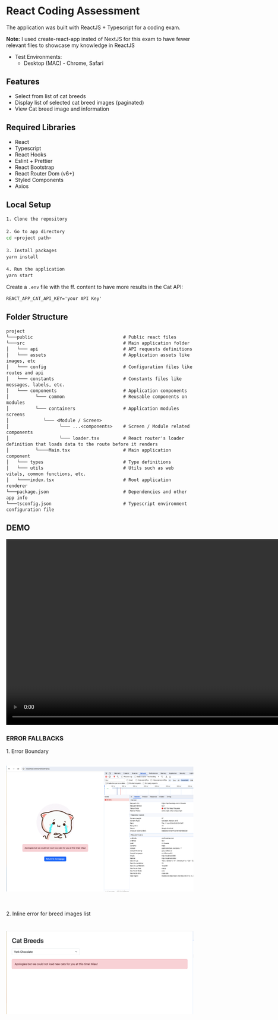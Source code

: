# React Coding Assessment

The application was built with ReactJS + Typescript for a coding exam.

**Note:** I used create-react-app insted of NextJS for this exam to have fewer relevant files to showcase my knowledge in ReactJS

- Test Environments:
    - Desktop (MAC) - Chrome, Safari

## Features
  - Select from list of cat breeds
  - Display list of selected cat breed images (paginated)
  - View Cat breed image and information

## Required Libraries
  - React
  - Typescript
  - React Hooks
  - Eslint + Prettier
  - React Bootstrap
  - React Router Dom (v6+)
  - Styled Components
  - Axios
  
## Local Setup
```bash
1. Clone the repository

2. Go to app directory
cd <project path>

3. Install packages
yarn install

4. Run the application
yarn start
```

Create a `.env` file with the ff. content to have more results in the Cat API:
```
REACT_APP_CAT_API_KEY='your API Key'
```

## Folder Structure
```
project
└───public                                  # Public react files
└───src                                     # Main application folder
│   └─── api                                # API requests definitions
│   └─── assets                             # Application assets like images, etc
│   └─── config                             # Configuration files like routes and api
│   └─── constants                          # Constants files like messages, labels, etc.
│   └─── components                         # Application components
│          └─── common                      # Reusable components on modules
│          └─── containers                  # Application modules screens
│             └─── <Module / Screen>
│                   └─── ...<components>    # Screen / Module related components
│                   └─── loader.tsx         # React router's loader definition that loads data to the route before it renders
│          └────Main.tsx                    # Main application component
│   └─── types                              # Type definitions
│   └─── utils                              # Utils such as web vitals, common functions, etc.
│   └────index.tsx                          # Root application renderer
└───package.json                            # Dependencies and other app info
└───tsconfig.json                           # Typescript environment configuration file
```

## DEMO
<p>
  <video src="screenshots/demo.mp4" height="500" />
</p>

### ERROR FALLBACKS
<p>
  1. Error Boundary
  <br/>
  <img src="screenshots/api-error-fallback.png" height="400" style='object-fit: contain;'/>
  <br/>
  <br/>
  2. Inline error for breed images list
  <br/>
  <img src="screenshots/inline-error-fallback.png" height="300" style='object-fit: contain;'/>
  <br/>
</p>